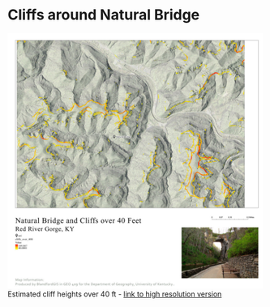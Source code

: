 # Cliffs around Natural Bridge

![Estimated cliff heights over 40 ft](rrg_natural_bridge.jpg)    
Estimated cliff heights over 40 ft - [link to high resolution version](rrg_natural_bridge_hi_res.jpg)
